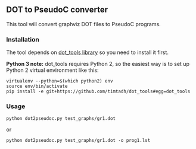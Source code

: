 ## DOT to PseudoC converter

This tool will convert graphviz DOT files to PseudoC programs.

### Installation

The tool depends on [dot_tools library](https://github.com/timtadh/dot_tools) so you need to install it first.

**Python 3 note:** dot_tools requires Python 2, so the easiest way is to set up Python 2 virtual environment like this:

```
virtualenv --python=$(which python2) env
source env/bin/activate
pip install -e git+https://github.com/timtadh/dot_tools#egg=dot_tools
```

### Usage

```
python dot2pseudoc.py test_graphs/gr1.dot
```
or

```
python dot2pseudoc.py test_graphs/gr1.dot -o prog1.lst
```
